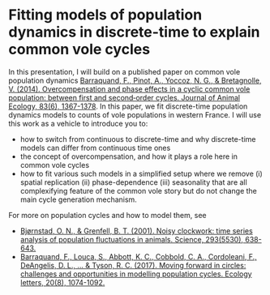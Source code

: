 # Fitting models of population dynamics in discrete-time to explain common vole cycles

In this presentation, I will build on a published paper on common vole population dynamics [Barraquand, F., Pinot, A., Yoccoz, N. G., & Bretagnolle, V. (2014). Overcompensation and phase effects in a cyclic common vole population: between first and second‐order cycles. Journal of Animal Ecology, 83(6), 1367-1378](https://besjournals.onlinelibrary.wiley.com/doi/full/10.1111/1365-2656.12257). In this paper, we fit discrete-time population dynamics models to counts of vole populations in western France. I will use this work as a vehicle to introduce you to:
- how to switch from continuous to discrete-time and why discrete-time models can differ from continuous time ones
- the concept of overcompensation, and how it plays a role here in common vole cycles
- how to fit various such models in a simplified setup where we remove (i) spatial replication (ii) phase-dependence (iii) seasonality that are all complexifying feature of the common vole story but do not change the main cycle generation mechanism. 

For more on population cycles and how to model them, see
- [Bjørnstad, O. N., & Grenfell, B. T. (2001). Noisy clockwork: time series analysis of population fluctuations in animals. Science, 293(5530), 638-643.](https://www.science.org/doi/full/10.1126/science.1062226)
- [Barraquand, F., Louca, S., Abbott, K. C., Cobbold, C. A., Cordoleani, F., DeAngelis, D. L., ... & Tyson, R. C. (2017). Moving forward in circles: challenges and opportunities in modelling population cycles. Ecology letters, 20(8), 1074-1092.](https://onlinelibrary.wiley.com/doi/full/10.1111/ele.12789)
